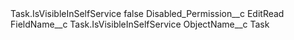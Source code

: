 <?xml version="1.0" encoding="UTF-8"?>
<CustomMetadata xmlns="http://soap.sforce.com/2006/04/metadata" xmlns:xsi="http://www.w3.org/2001/XMLSchema-instance" xmlns:xsd="http://www.w3.org/2001/XMLSchema">
    <label>Task.IsVisibleInSelfService</label>
    <protected>false</protected>
    <values>
        <field>Disabled_Permission__c</field>
        <value xsi:type="xsd:string">EditRead</value>
    </values>
    <values>
        <field>FieldName__c</field>
        <value xsi:type="xsd:string">Task.IsVisibleInSelfService</value>
    </values>
    <values>
        <field>ObjectName__c</field>
        <value xsi:type="xsd:string">Task</value>
    </values>
</CustomMetadata>
